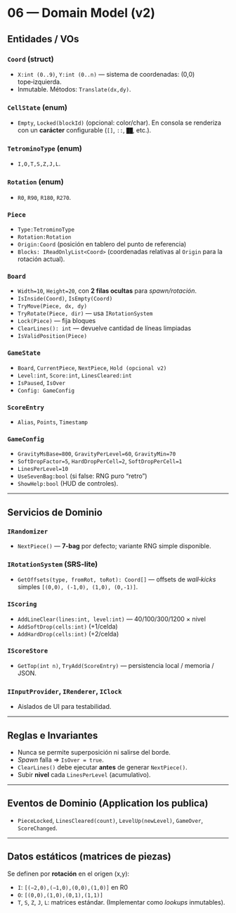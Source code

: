 # 06 — Domain Model (v2)

## Entidades / VOs

### `Coord` (struct)
- `X:int (0..9)`, `Y:int (0..n)` — sistema de coordenadas: (0,0) tope‑izquierda.
- Inmutable. Métodos: `Translate(dx,dy)`.

### `CellState` (enum)
- `Empty`, `Locked(blockId)` (opcional: color/char). En consola se renderiza con un **carácter** configurable (`[]`, `::`, `██`, etc.).

### `TetrominoType` (enum)
- `I,O,T,S,Z,J,L`.

### `Rotation` (enum)
- `R0`, `R90`, `R180`, `R270`.

### `Piece`
- `Type:TetrominoType`
- `Rotation:Rotation`
- `Origin:Coord` (posición en tablero del punto de referencia)
- `Blocks: IReadOnlyList<Coord>` (coordenadas relativas al `Origin` para la rotación actual).

### `Board`
- `Width=10`, `Height=20`, con **2 filas ocultas** para *spawn/rotación*.
- `IsInside(Coord)`, `IsEmpty(Coord)`
- `TryMove(Piece, dx, dy)`
- `TryRotate(Piece, dir)` — usa `IRotationSystem`
- `Lock(Piece)` — fija bloques
- `ClearLines(): int` — devuelve cantidad de líneas limpiadas
- `IsValidPosition(Piece)`

### `GameState`
- `Board`, `CurrentPiece`, `NextPiece`, `Hold (opcional v2)`
- `Level:int`, `Score:int`, `LinesCleared:int`
- `IsPaused`, `IsOver`
- `Config: GameConfig`

### `ScoreEntry`
- `Alias`, `Points`, `Timestamp`

### `GameConfig`
- `GravityMsBase=800`, `GravityPerLevel=60`, `GravityMin=70`
- `SoftDropFactor=5`, `HardDropPerCell=2`, `SoftDropPerCell=1`
- `LinesPerLevel=10`
- `UseSevenBag:bool` (si false: RNG puro “retro”)
- `ShowHelp:bool` (HUD de controles).

---

## Servicios de Dominio

### `IRandomizer`
- `NextPiece()` — **7‑bag** por defecto; variante RNG simple disponible.

### `IRotationSystem` (SRS‑lite)
- `GetOffsets(type, fromRot, toRot): Coord[]` — offsets de *wall‑kicks* simples `[(0,0), (-1,0), (1,0), (0,-1)]`.

### `IScoring`
- `AddLineClear(lines:int, level:int)` — 40/100/300/1200 × nivel
- `AddSoftDrop(cells:int)` (+1/celda)
- `AddHardDrop(cells:int)` (+2/celda)

### `IScoreStore`
- `GetTop(int n)`, `TryAdd(ScoreEntry)` — persistencia local / memoria / JSON.

### `IInputProvider`, `IRenderer`, `IClock`
- Aislados de UI para testabilidad.

---

## Reglas e Invariantes
- Nunca se permite superposición ni salirse del borde.
- *Spawn* falla ⇒ `IsOver = true`.
- `ClearLines()` debe ejecutar **antes** de generar `NextPiece()`.
- Subir **nivel** cada `LinesPerLevel` (acumulativo).

---

## Eventos de Dominio (Application los publica)
- `PieceLocked`, `LinesCleared(count)`, `LevelUp(newLevel)`, `GameOver`, `ScoreChanged`.

---

## Datos estáticos (matrices de piezas)
Se definen por **rotación** en el origen (x,y):
- `I`: `[(−2,0),(−1,0),(0,0),(1,0)]` en R0
- `O`: `[(0,0),(1,0),(0,1),(1,1)]`
- `T`, `S`, `Z`, `J`, `L`: matrices estándar.
(Implementar como *lookups* inmutables).